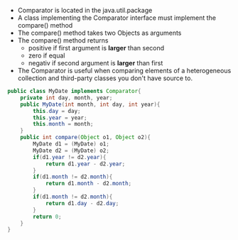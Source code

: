 - Comparator is located in the java.util.package
- A class implementing the Comparator interface must implement the compare() method
- The compare() method takes two Objects as arguments
- The compare() method returns
	- positive if first argument is **larger** than second
	- zero if equal
	- negativ if second argument is **larger** than first
- The Comparator is useful when comparing elements of a heterogeneous collection and third-party classes you don't have source to.
```Java
public class MyDate implements Comparator{
	private int day, month, year;
	public MyDate(int month, int day, int year){
		this.day = day;
		this.year = year;
		this.month = month;
	}
	public int compare(Object o1, Object o2){
		MyDate d1 = (MyDate) o1;
		MyDate d2 = (MyDate) o2;
		if(d1.year != d2.year){
			return d1.year - d2.year;
		}
		if(d1.month != d2.month){
			return d1.month - d2.month;
		}
		if(d1.month != d2.month){
			return d1.day - d2.day;
		}
		return 0;
	}
}
```